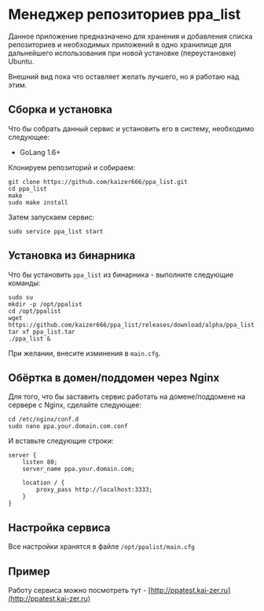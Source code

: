 # Менеджер репозиториев ppa_list

Данное приложение предназначено для хранения и добавления списка репозиториев и необходимых приложений в одно хранилище для дальнейшего использования при новой установке (переустановке) Ubuntu.

Внешний вид пока что оставляет желать лучшего, но я работаю над этим.

## Сборка и установка

Что бы собрать данный сервис и установить его в систему, необходимо следующее:

* GoLang 1.6+

Клонируем репозиторий и собираем:

```
git clone https://github.com/kaizer666/ppa_list.git
cd ppa_list
make
sudo make install
```

Затем запускаем сервис:

```
sudo service ppa_list start
```
## Установка из бинарника

Что бы установить `ppa_list` из бинарника - выполните следующие команды:

```
sudo su
mkdir -p /opt/ppalist
cd /opt/ppalist
wget https://github.com/kaizer666/ppa_list/releases/download/alpha/ppa_list.tar
tar xf ppa_list.tar
./ppa_list &
```
При желании, внесите изминения в `main.cfg`.

## Обёртка в домен/поддомен через Nginx

Для того, что бы заставить сервис работать на домене/поддомене на сервере с Nginx, сделайте следующее:

```
cd /etc/nginx/conf.d
sudo nano ppa.your.domain.com.conf
```

И вставьте следующие строки:

```
server {
    listen 80;
    server_name ppa.your.domain.com;

    location / {
        proxy_pass http://localhost:3333;
    }
}
```

## Настройка сервиса

Все настройки хранятся в файле `/opt/ppalist/main.cfg`

## Пример

Работу сервиса можно посмотреть тут - [http://ppatest.kai-zer.ru](http://ppatest.kai-zer.ru)